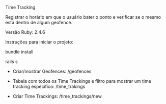 Time Tracking

Registrar o horário em que o usuário bater o ponto e verificar se o mesmo está dentro de algum geofence.

Versão Ruby: 2.4.6

Instruções para iniciar o projeto:

bundle install

rails s

* Criar/mostrar Geofences: /geofences

* Tabela com todos os Time Trackings e filtro para mostrar um time tracking específico: /time_trakings

* Criar Time Trackings: /time_trackings/new



